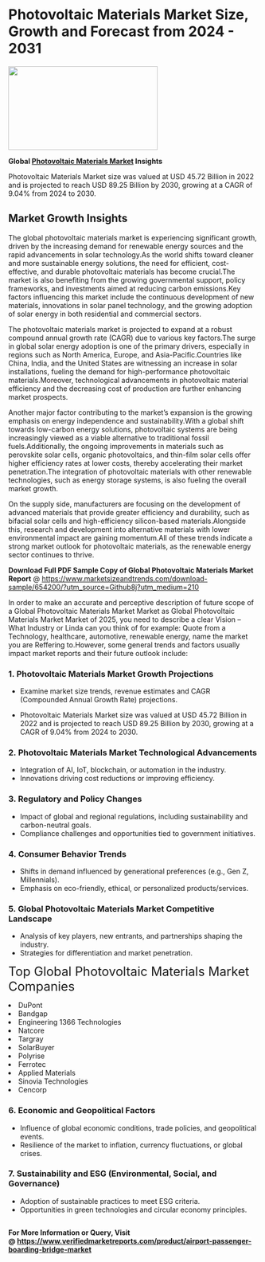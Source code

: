 <H1>Photovoltaic Materials Market Size, Growth and Forecast from 2024 - 2031</H1><img class="aligncenter size-medium wp-image-584254" src="https://thirdeyenews.in/wp-content/uploads/2024/09/Global-Market-Research-300x168.jpeg" alt="" width="300" height="168" /><p><strong>Global&nbsp;<a href="https://www.marketsizeandtrends.com/download-sample/654200/?utm_source=Github8j?utm_medium=210">Photovoltaic Materials Market</a> Insights</strong></p><p>Photovoltaic Materials Market size was valued at USD 45.72 Billion in 2022 and is projected to reach USD 89.25 Billion by 2030, growing at a CAGR of 9.04% from 2024 to 2030.</p><p><h2>Market Growth Insights</h2> <p>The global photovoltaic materials market is experiencing significant growth, driven by the increasing demand for renewable energy sources and the rapid advancements in solar technology.As the world shifts toward cleaner and more sustainable energy solutions, the need for efficient, cost-effective, and durable photovoltaic materials has become crucial.The market is also benefiting from the growing governmental support, policy frameworks, and investments aimed at reducing carbon emissions.Key factors influencing this market include the continuous development of new materials, innovations in solar panel technology, and the growing adoption of solar energy in both residential and commercial sectors.</p> <p>The photovoltaic materials market is projected to expand at a robust compound annual growth rate (CAGR) due to various key factors.The surge in global solar energy adoption is one of the primary drivers, especially in regions such as North America, Europe, and Asia-Pacific.Countries like China, India, and the United States are witnessing an increase in solar installations, fueling the demand for high-performance photovoltaic materials.Moreover, technological advancements in photovoltaic material efficiency and the decreasing cost of production are further enhancing market prospects.</p> <p>Another major factor contributing to the market’s expansion is the growing emphasis on energy independence and sustainability.With a global shift towards low-carbon energy solutions, photovoltaic systems are being increasingly viewed as a viable alternative to traditional fossil fuels.Additionally, the ongoing improvements in materials such as perovskite solar cells, organic photovoltaics, and thin-film solar cells offer higher efficiency rates at lower costs, thereby accelerating their market penetration.The integration of photovoltaic materials with other renewable technologies, such as energy storage systems, is also fueling the overall market growth.</p> <p>On the supply side, manufacturers are focusing on the development of advanced materials that provide greater efficiency and durability, such as bifacial solar cells and high-efficiency silicon-based materials.Alongside this, research and development into alternative materials with lower environmental impact are gaining momentum.All of these trends indicate a strong market outlook for photovoltaic materials, as the renewable energy sector continues to thrive.</p> <p><span class=""><strong>Download Full PDF Sample Copy of Global Photovoltaic Materials Market Report</strong> @ <a href="https://www.marketsizeandtrends.com/download-sample/654200/?utm_source=Github8j?utm_medium=210" target="_blank">https://www.marketsizeandtrends.com/download-sample/654200/?utm_source=Github8j?utm_medium=210</a></span></p><p>In order to make an accurate and perceptive description of future scope of a Global&nbsp;Photovoltaic Materials Market Market as Global&nbsp;Photovoltaic Materials Market Market of 2025, you need to describe a clear Vision &ndash; What Industry or Linda can you think of for example: Quote from a Technology, healthcare, automotive, renewable energy, name the market you are Reffering to.However, some general trends and factors usually impact market reports and their future outlook include:</p><h3>1.&nbsp;<strong>Photovoltaic Materials Market Growth Projections</strong></h3><ul><li>Examine market size trends, revenue estimates and CAGR (Compounded Annual Growth Rate) projections.</li><li><p>Photovoltaic Materials Market size was valued at USD 45.72 Billion in 2022 and is projected to reach USD 89.25 Billion by 2030, growing at a CAGR of 9.04% from 2024 to 2030.</p></li></ul><h3>2.&nbsp;<strong>Photovoltaic Materials Market Technological Advancements</strong></h3><ul><li>Integration of AI, IoT, blockchain, or automation in the industry.</li><li>Innovations driving cost reductions or improving efficiency.</li></ul><h3>3.&nbsp;<strong>Regulatory and Policy Changes</strong></h3><ul><li>Impact of global and regional regulations, including sustainability and carbon-neutral goals.</li><li>Compliance challenges and opportunities tied to government initiatives.</li></ul><h3>4.&nbsp;<strong>Consumer Behavior Trends</strong></h3><ul><li>Shifts in demand influenced by generational preferences (e.g., Gen Z, Millennials).</li><li>Emphasis on eco-friendly, ethical, or personalized products/services.</li></ul><h3>5.&nbsp;<strong>Global Photovoltaic Materials Market Competitive Landscape</strong></h3><ul><li>Analysis of key players, new entrants, and partnerships shaping the industry.</li><li>Strategies for differentiation and market penetration.</li></ul><p data-pm-slice="1 1 []"><span style="color: inherit; font-family: inherit; font-size: 25px;">Top Global Photovoltaic Materials Market Companies</span></p><div class="" data-test-id=""><p><li>DuPont</li><li> Bandgap</li><li> Engineering 1366 Technologies</li><li> Natcore</li><li> Targray</li><li> SolarBuyer</li><li> Polyrise</li><li> Ferrotec</li><li> Applied Materials</li><li> Sinovia Technologies</li><li> Cencorp</li></p></div><h3>6.&nbsp;<strong>Economic and Geopolitical Factors</strong></h3><ul><li>Influence of global economic conditions, trade policies, and geopolitical events.</li><li>Resilience of the market to inflation, currency fluctuations, or global crises.</li></ul><h3>7.&nbsp;<strong>Sustainability and ESG (Environmental, Social, and Governance)</strong></h3><ul><li>Adoption of sustainable practices to meet ESG criteria.</li><li>Opportunities in green technologies and circular economy principles.</li></ul><h2><strong style="font-size: 14px;">For More Information or Query, Visit @&nbsp;</strong><a style="background-color: #ffffff; font-size: 14px;" href="https://www.marketsizeandtrends.com/report/photovoltaic-materials-market/" target="_blank">https://www.verifiedmarketreports.com/product/airport-passenger-boarding-bridge-market</a></h2>